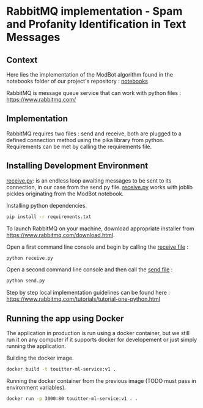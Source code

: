 # RabbitMQ implementation - Spam and Profanity Identification in Text Messages

## Context

Here lies the implementation of the ModBot algorithm found in the notebooks folder of our project's repository : [notebooks](../notebooks)

RabbitMQ is message queue service that can work with python files : https://www.rabbitmq.com/


## Implementation

RabbitMQ requires two files : send and receive, both are plugged to a defined connection method using the pika library from python. Requirements can be met by calling the requirements file.

## Installing Development Environment

[receive.py](./receive.py): is an endless loop awaiting messages to be sent to its connection, in our case from the send.py file.
[receive.py](./receive.py) works with joblib pickles originating from the ModBot notebook.

Installing python dependencies.

```bash
pip install -r requirements.txt
```

To launch RabbitMQ on your machine, download appropriate installer from https://www.rabbitmq.com/download.html.

Open a first command line console and begin by calling the [receive file](./receive.py) :

```bash
python receive.py
```

Open a second command line console and then call the [send file](./send.py) :

```bash
python send.py
```

Step by step local implementation guidelines can be found here : https://www.rabbitmq.com/tutorials/tutorial-one-python.html

## Running the app using Docker

The application in production is run using a docker container, but we still run it on any computer if it supports docker for developement or just simply running the application.


Building the docker image.

```bash
docker build -t touitter-ml-service:v1 .
```

Running the docker container from the previous image (TODO must pass in environment variables).

```bash
docker run -p 3000:80 touitter-ml-service:v1 . .
```
